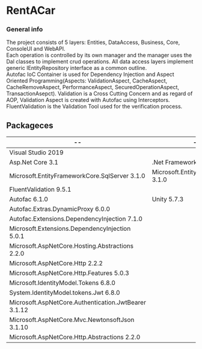 # RentACar

### General info
The project consists of 5 layers: Entities, DataAccess, Business, Core, ConsoleUI and WebAPI.  
Each operation is controlled by its own manager and the manager uses the Dal classes to implement crud operations. All data access layers implement generic IEntityRepository interface as a common outline.  
Autofac IoC Container is used for Dependency Injection and Aspect Oriented Programming(Aspects: ValidationAspect, CacheAspect, CacheRemoveAspect, PerformanceAspect, SecuredOperationAspect, TransactionAsepct). Validation is a Cross Cutting Concern and as regard of AOP, Validation Aspect is created with Autofac using Interceptors. 
FluentValidation is the Validation Tool used for the verification process.  

## Packageces
| -- | -- |
| ------------- | ------------- |
| Visual Studio 2019
| Asp.Net Core 3.1 | .Net Framework 4.5 |
| Microsoft.EntityFrameworkCore.SqlServer 3.1.0 | Microsoft.EntityFrameworkCore 3.1.0 |
| FluentValidation 9.5.1 | |
| Autofac 6.1.0 | Unity 5.7.3 |
| Autofac.Extras.DynamicProxy 6.0.0 | |
| Autofac.Extensions.DependencyInjection 7.1.0 | |
| Microsoft.Extensions.DependencyInjection 5.0.1 | |
| Microsoft.AspNetCore.Hosting.Abstractions 2.2.0| |
| Microsoft.AspNetCore.Http 2.2.2 | |
| Microsoft.AspNetCore.Http.Features 5.0.3 | |
| Microsoft.IdentityModel.Tokens 6.8.0 | |
| System.IdentityModel.tokens.Jwt 6.8.0 | |
| Microsoft.AspNetCore.Authentication.JwtBearer 3.1.12 | |
| Microsoft.AspNetCore.Mvc.NewtonsoftJson 3.1.10| |
| Microsoft.AspNetCore.Http.Abstractions 2.2.0 | | 
